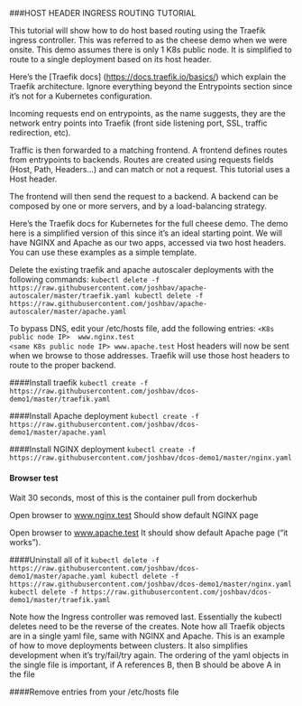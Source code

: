 ###HOST HEADER INGRESS ROUTING TUTORIAL 

This tutorial will show how to do host based routing using the Traefik ingress controller. This was referred to as the cheese demo when we were onsite. This demo assumes there is only 1 K8s public node. It is simplified to route to a single deployment based on its host header. 

Here’s the [Traefik docs] (https://docs.traefik.io/basics/) which explain the Traefik architecture. Ignore everything beyond the Entrypoints section since it’s not for a Kubernetes configuration. 

Incoming requests end on entrypoints, as the name suggests, they are the network entry points into Traefik (front side listening port, SSL, traffic redirection, etc).

Traffic is then forwarded to a matching frontend. A frontend defines routes from entrypoints to backends. Routes are created using requests fields (Host, Path, Headers...) and can match or not a request. This tutorial uses a Host header.

The frontend will then send the request to a backend. A backend can be composed by one or more servers, and by a load-balancing strategy.

Here’s the Traefik docs for Kubernetes for the full cheese demo. The demo here is a simplified version of this since it’s an ideal starting point. We will have NGINX and Apache as our two apps, accessed via two host headers. You can use these examples as a simple template. 


Delete the existing traefik and apache autoscaler deployments with the following commands: 
`kubectl delete -f https://raw.githubusercontent.com/joshbav/apache-autoscaler/master/traefik.yaml
kubectl delete -f https://raw.githubusercontent.com/joshbav/apache-autoscaler/master/apache.yaml`

To bypass DNS, edit your /etc/hosts file, add the following entries:
`<K8s public node IP>  www.nginx.test`   
`<same K8s public node IP> www.apache.test`
Host headers will now be sent when we browse to those addresses. Traefik will use those host headers to route to the proper backend.

####Install traefik
`kubectl create -f https://raw.githubusercontent.com/joshbav/dcos-demo1/master/traefik.yaml`

####Install Apache deployment
`kubectl create -f https://raw.githubusercontent.com/joshbav/dcos-demo1/master/apache.yaml`

####Install NGINX deployment
`kubectl create -f https://raw.githubusercontent.com/joshbav/dcos-demo1/master/nginx.yaml`

#### Browser test
Wait 30 seconds, most of this is the container pull from dockerhub

Open browser to www.nginx.test
Should show default NGINX page

Open browser to www.apache.test
It should show default Apache page (“it works”).

####Uninstall all of it
`kubectl delete -f https://raw.githubusercontent.com/joshbav/dcos-demo1/master/apache.yaml
kubectl delete -f https://raw.githubusercontent.com/joshbav/dcos-demo1/master/nginx.yaml
kubectl delete -f https://raw.githubusercontent.com/joshbav/dcos-demo1/master/traefik.yaml`

Note how the Ingress controller was removed last. Essentially the kubectl deletes need to be the reverse of the creates. Note how all Traefik objects are in a single yaml file, same with NGINX and Apache. This is an example of how to move deployments between clusters. It also simplifies development when it’s try/fail/try again. The ordering of the yaml objects in the single file is important, if A references B, then B should be above A in the file 

####Remove entries from your /etc/hosts file

